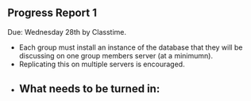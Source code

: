 ## Progress Report 1
Due: Wednesday 28th by Classtime.

- Each group must install an instance of the database that they will be discussing on one group members server (at a minimumn). 
- Replicating this on multiple servers is encouraged.
- What needs to be turned in:
    - 
